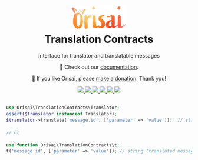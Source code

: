 <h1 align="center">
	<img src="https://github.com/orisai/.github/blob/main/images/repo_title.png?raw=true" alt="Orisai"/>
	<br/>
	Translation Contracts
</h1>

<p align="center">
    Interface for translator and translatable messages
</p>

<p align="center">
	📄 Check out our <a href="docs/README.md">documentation</a>.
</p>

<p align="center">
	💸 If you like Orisai, please <a href="https://orisai.dev/sponsor">make a donation</a>. Thank you!
</p>

<p align="center">
	<a href="https://github.com/orisai/translation-contracts/actions?query=workflow%3ACI">
		<img src="https://github.com/orisai/translation-contracts/workflows/CI/badge.svg">
	</a>
	<a href="https://coveralls.io/r/orisai/translation-contracts">
		<img src="https://badgen.net/coveralls/c/github/orisai/translation-contracts/v1.x?cache=300">
	</a>
	<a href="https://dashboard.stryker-mutator.io/reports/github.com/orisai/translation-contracts/v1.x">
		<img src="https://badge.stryker-mutator.io/github.com/orisai/translation-contracts/v1.x">
	</a>
	<a href="https://packagist.org/packages/orisai/translation-contracts">
		<img src="https://badgen.net/packagist/dt/orisai/translation-contracts?cache=3600">
	</a>
	<a href="https://packagist.org/packages/orisai/translation-contracts">
		<img src="https://badgen.net/packagist/v/orisai/translation-contracts?cache=3600">
	</a>
	<a href="https://choosealicense.com/licenses/mpl-2.0/">
		<img src="https://badgen.net/badge/license/MPL-2.0/blue?cache=3600">
	</a>
<p>

##

```php
use Orisai\TranslationContracts\Translator;
assert($translator instanceof Translator);
$translator->translate('message.id', ['parameter' => 'value']);  // string (translated message)

// Or

use function Orisai\TranslationContracts\t;
t('message.id', ['parameter' => 'value']); // string (translated message)
```
